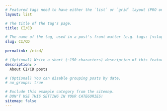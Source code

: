 ```yaml
---
# Featured tags need to have either the `list` or `grid` layout (PRO only).
layout: list

# The title of the tag's page.
title: CI/CD

# The name of the tag, used in a post's front matter (e.g. tags: [<slug>]).
slug: CI/CD
  
permalink: /cicd/

# (Optional) Write a short (~150 characters) description of this featured tag.
description: >
  About CI/CD posts

# (Optional) You can disable grouping posts by date.
# no_groups: true

# Exclude this example category from the sitemap.
# DON'T USE THIS SETTING IN YOUR CATEGORIES!
sitemap: false
---
```

